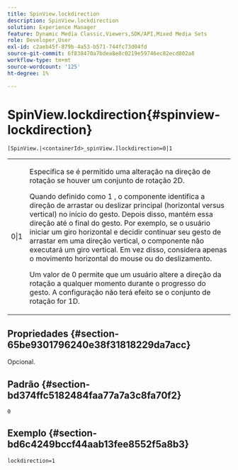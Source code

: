 ```yaml
---
title: SpinView.lockdirection
description: SpinView.lockdirection
solution: Experience Manager
feature: Dynamic Media Classic,Viewers,SDK/API,Mixed Media Sets
role: Developer,User
exl-id: c2aeb45f-879b-4a53-b571-744fc73d04fd
source-git-commit: 6f838470a7bdea8e8c0219e59746ec82ecd802a8
workflow-type: tm+mt
source-wordcount: '125'
ht-degree: 1%

---
```


# SpinView.lockdirection{#spinview-lockdirection}

`[SpinView.|<containerId>_spinView.]lockdirection=0|1`

<table id="table_18D47E7C6A2D4D68B94225CB621D5F7C"> 
 <tbody> 
  <tr> 
   <td colname="col1"> <p> <span class="codeph"> 0|1 </span> </p> </td> 
   <td colname="col2"> <p> Especifica se é permitido uma alteração na direção de rotação se houver um conjunto de rotação 2D. </p> <p>Quando definido como <span class="codeph"> 1 </span>, o componente identifica a direção de arrastar ou deslizar principal (horizontal versus vertical) no início do gesto. Depois disso, mantém essa direção até o final do gesto. Por exemplo, se o usuário iniciar um giro horizontal e decidir continuar seu gesto de arrastar em uma direção vertical, o componente não executará um giro vertical. Em vez disso, considera apenas o movimento horizontal do mouse ou do deslizamento. </p> <p>Um valor de <span class="codeph"> 0 </span> permite que um usuário altere a direção da rotação a qualquer momento durante o progresso do gesto. A configuração não terá efeito se o conjunto de rotação for 1D. </p> </td> 
  </tr> 
 </tbody> 
</table>

## Propriedades {#section-65be9301796240e38f31818229da7acc}

Opcional.

## Padrão {#section-bd374ffc5182484faa77a7a3c8fa70f2}

`0`

## Exemplo {#section-bd6c4249bccf44aab13fee8552f5a8b3}

`lockdirection=1`
